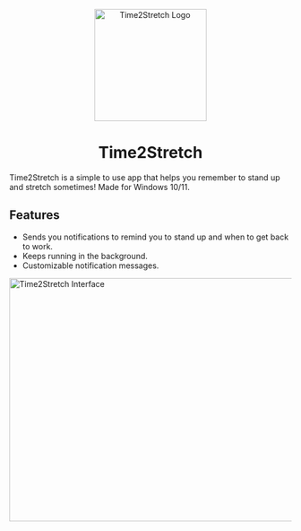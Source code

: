 <p align="center"><img width="200" alt="Time2Stretch Logo" src="https://github.com/user-attachments/assets/3fdaca05-ab22-4e5e-99d2-439e82a4c673" /></p>

<h1 align="center">Time2Stretch</h1>

Time2Stretch is a simple to use app that helps you remember to stand up and stretch sometimes!
Made for Windows 10/11.
## Features
- Sends you notifications to remind you to stand up and when to get back to work.
- Keeps running in the background.
- Customizable notification messages.

<img width="725" height="434" alt="Time2Stretch Interface" src="https://github.com/user-attachments/assets/cc39d316-0662-4dcc-b152-fa74759df6ec" />
